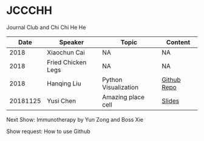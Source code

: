 # JCCCHH
Journal Club and Chi Chi He He

Date | Speaker | Topic	| Content
---- | ------- | ----- | -------
2018 | Xiaochun Cai | NA | NA
2018 | Fried Chicken Legs | NA | NA
2018 | Hanqing Liu	| Python Visualization | [Github Repo](https://github.com/lhqing/python_visualization)
20181125 | Yusi Chen | Amazing place cell | [Slides](2018-11-25-Yusi-Chen)

Next Show:
Immunotherapy by Yun Zong and Boss Xie

Show request: How to use Github

